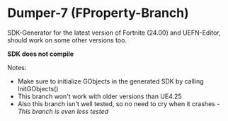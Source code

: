 # Dumper-7 (FProperty-Branch)

SDK-Generator for the latest version of Fortnite (24.00) and UEFN-Editor, should work on some other versions too.

**SDK does not compile**

Notes:
- Make sure to initialize GObjects in the generated SDK by calling InitGObjects()
- This branch won't work with older versions than UE4.25
- Also this branch isn't well tested, so no need to cry when it crashes
*- This branch is even less tested*
